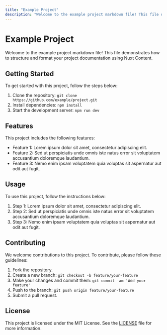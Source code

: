 ```yaml
---
title: "Example Project"
description: "Welcome to the example project markdown file! This file demonstrates how to structure and format your project documentation using Nuxt Content."
---
```


# Example Project

Welcome to the example project markdown file! This file demonstrates how to structure and format your project documentation using Nuxt Content.

## Getting Started

To get started with this project, follow the steps below:

1. Clone the repository: `git clone https://github.com/example/project.git`
2. Install dependencies: `npm install`
3. Start the development server: `npm run dev`

## Features

This project includes the following features:

-   Feature 1: Lorem ipsum dolor sit amet, consectetur adipiscing elit.
-   Feature 2: Sed ut perspiciatis unde omnis iste natus error sit voluptatem accusantium doloremque laudantium.
-   Feature 3: Nemo enim ipsam voluptatem quia voluptas sit aspernatur aut odit aut fugit.

## Usage

To use this project, follow the instructions below:

1. Step 1: Lorem ipsum dolor sit amet, consectetur adipiscing elit.
2. Step 2: Sed ut perspiciatis unde omnis iste natus error sit voluptatem accusantium doloremque laudantium.
3. Step 3: Nemo enim ipsam voluptatem quia voluptas sit aspernatur aut odit aut fugit.

## Contributing

We welcome contributions to this project. To contribute, please follow these guidelines:

1. Fork the repository.
2. Create a new branch: `git checkout -b feature/your-feature`
3. Make your changes and commit them: `git commit -am 'Add your feature'`
4. Push to the branch: `git push origin feature/your-feature`
5. Submit a pull request.

## License

This project is licensed under the MIT License. See the [LICENSE](https://github.com/example/project/blob/main/LICENSE) file for more information.
